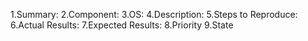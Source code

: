 1.Summary: 
2.Component: 
3.OS: 
4.Description: 
5.Steps to Reproduce: 
6.Actual Results: 
7.Expected Results: 
8.Priority
9.State
